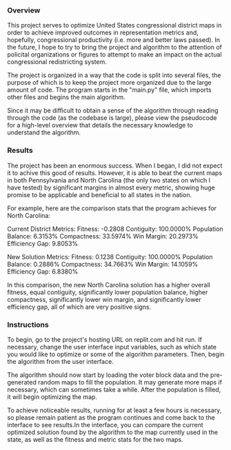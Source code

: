 ### Overview

This project serves to optimize United States congressional district maps in order to achieve improved outcomes in representation metrics and, hopefully, congressional productivity (i.e. more and better laws passed). In the future, I hope to try to bring the project and algorithm to the attention of policital organizations or figures to attempt to make an impact on the actual congressional redistricting system.

The project is organized in a way that the code is split into several files, the purpose of which is to keep the project more organized due to the large amount of code. The program starts in the "main.py" file, which imports other files and begins the main algorithm. 

Since it may be difficult to obtain a sense of the algorithm through reading through the code (as the codebase is large), please view the pseudocode for a high-level overview that details the necessary knowledge to understand the algorithm.


### Results

The project has been an enormous success. When I began, I did not expect it to achive this good of results. However, it is able to beat the current maps in both Pennsylvania and North Carolina (the only two states on which I have tested) by significant margins in almost every metric, showing huge promise to be applicable and beneficial to all states in the nation.

For example, here are the comparison stats that the program achieves for North Carolina:

Current District Metrics:
    Fitness: -0.2808
    Contiguity: 100.0000%
    Population Balance: 6.3153%
    Compactness: 33.5974%
    Win Margin: 20.2973%
    Efficiency Gap: 9.8053%
    
New Solution Metrics: 
    Fitness: 0.1238
    Contiguity: 100.0000%
    Population Balance: 0.2886%
    Compactness: 34.7663%
    Win Margin: 14.1059%
    Efficiency Gap: 6.8380%

In this comparison, the new North Carolina solution has a higher overall fitness, equal contiguity, significantly lower population balance, higher compactness, significantly lower win margin, and significantly lower efficiency gap, all of which are very positive signs.


### Instructions

To begin, go to the project's hosting URL on replit.com and hit run. If necessary, change the user interface input variables, such as which state you would like to optimize or some of the algorithm parameters. Then, begin the algorithm from the user interface. 

The algorithm should now start by loading the voter block data and the pre-generated random maps to fill the population. It may generate more maps if necessary, which can sometimes take a while. After the population is filled, it will begin optimizing the map. 

To achieve noticeable results, running for at least a few hours is necessary, so please remain patient as the program continues and come back to the interface to see results.In the interface, you can compare the current optimized solution found by the algorithm to the map currently used in the state, as well as the fitness and metric stats for the two maps.
